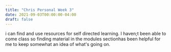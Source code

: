 ```yaml
---
title: "Chris Personal Week 3"
date: 2021-09-03T00:00:00-04:00
draft: false
---
```


i can find and use resources for self directed learning. I haven;t been able to come class so finding material in the modules sectionhas been helpful for me to keep somewhat an idea of what's going on. 
